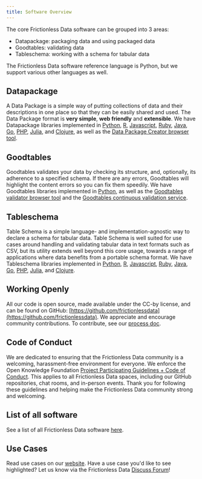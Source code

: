 ```yaml
---
title: Software Overview
---
```


The core Frictionless Data software can be grouped into 3 areas:
- Datapackage: packaging data and using packaged data
- Goodtables: validating data
- Tableschema: working with a schema for tabular data

The Frictionless Data software reference language is Python, but we support various other languages as well.

## Datapackage
A Data Package is a simple way of putting collections of data and their descriptions in one place so that they can be easily shared and used. The Data Package format is **very simple**, **web friendly** and **extensible**. We have Datapackage libraries implemented in [Python](software-references/python-libraries/datapackage-py.md), [R](software-references/r-libraries/datapackage-r.md), [Javascript](software-references/javascript-libraries/datapackage-js.md), [Ruby](software-references/ruby-libraries/datapackage-rb.md), [Java](software-references/java-libraries/datapackage-java.md), [Go](software-references/go-libraries/datapackage-go.md), [PHP](software-references/php-libraries/datapackage-php.md), [Julia](software-references/julia-libraries/datapackage-jl.md), and [Clojure](software-references/clojure-libraries/datapackage-clj.md), as well as the [Data Package Creator browser tool](http://create.frictionlessdata.io/).

## Goodtables
Goodtables validates your data by checking its structure, and, optionally, its adherence to a specified schema. If there are any errors, Goodtables will highlight the content errors so you can fix them speedily. We have Goodtables libraries implemented in [Python](software-references/python-libraries/goodtables-py.md), as well as the [Goodtables validator browser tool](http://try.goodtables.io/) and the [Goodtables continuous validation service](http://goodtables.io/).

## Tableschema
Table Schema is a simple language- and implementation-agnostic way to declare a schema for tabular data. Table Schema is well suited for use cases around handling and validating tabular data in text formats such as CSV, but its utility extends well beyond this core usage, towards a range of applications where data benefits from a portable schema format. We have Tableschema libraries implemented in [Python](software-references/python-libraries/tableschema-py.md), [R](software-references/r-libraries/tableschema-r.md), [Javascript](software-references/javascript-libraries/tableschema-js.md), [Ruby](software-references/ruby-libraries/tableschema-rb.md), [Java](software-references/java-libraries/tableschema-java.md), [Go](software-references/go-libraries/tableschema-go.md), [PHP](software-references/php-libraries/tableschema-php.md), [Julia](software-references/julia-libraries/tableschema-jl.md), and [Clojure](software-references/clojure-libraries/tableschema-clj.md).

## Working Openly

All our code is open source, made available under the CC-by license, and can be found on GitHub: [https://github.com/frictionlessdata](https://github.com/frictionlessdata).
We appreciate and encourage community contributions. To contribute, see our [process doc](development/process.md).

## Code of Conduct

We are dedicated to ensuring that the Frictionless Data community is a welcoming, harassment-free environment for everyone. We enforce the Open Knowledge Foundation [Project Participating Guidelines + Code of Conduct](https://okfn.org/project-participation-guidelines/). This applies to all Frictionless Data spaces, including our GitHub repositories, chat rooms, and in-person events. Thank you for following these guidelines and helping make the Frictionless Data community strong and welcoming.

## List of all software

See a list of all Frictionless Data software [here](https://frictionlessdata.io/software).

## Use Cases

Read use cases on our [website](https://frictionlessdata.io/articles/). Have a use case you'd like to see highlighted? Let us know via the Frictionless Data [Discuss Forum](https://discuss.okfn.org/c/frictionless-data)!

